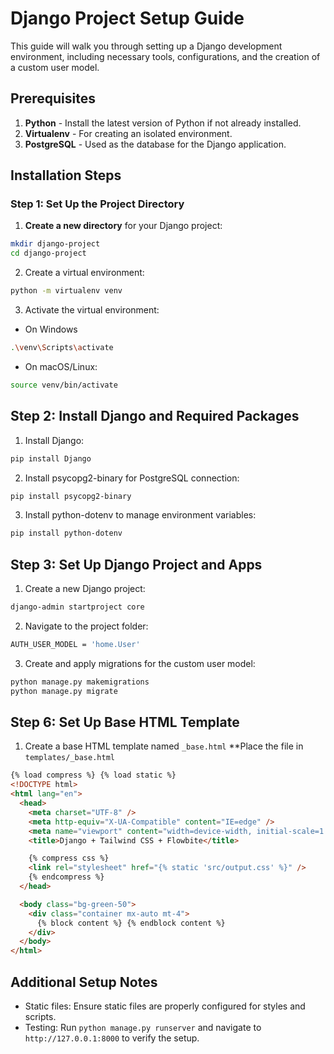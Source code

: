 # Django Project Setup Guide

This guide will walk you through setting up a Django development environment, including necessary tools, configurations, and the creation of a custom user model.

## Prerequisites

1.  **Python** - Install the latest version of Python if not already installed.
2.  **Virtualenv** - For creating an isolated environment.
3.  **PostgreSQL** - Used as the database for the Django application.

## Installation Steps

### Step 1: Set Up the Project Directory

1.  **Create a new directory** for your Django project:

```bash
mkdir django-project
cd django-project
```

2. Create a virtual environment:

```bash
python -m virtualenv venv
```

3. Activate the virtual environment:

- On Windows

```bash
.\venv\Scripts\activate
```

- On macOS/Linux:

```bash
source venv/bin/activate
```

## Step 2: Install Django and Required Packages

1. Install Django:

```bash
pip install Django
```

2. Install psycopg2-binary for PostgreSQL connection:

```bash
pip install psycopg2-binary
```

3. Install python-dotenv to manage environment variables:

```bash
pip install python-dotenv
```

## Step 3: Set Up Django Project and Apps

1. Create a new Django project:

```bash
django-admin startproject core
```

2. Navigate to the project folder:

```bash
AUTH_USER_MODEL = 'home.User'
```

3. Create and apply migrations for the custom user model:

```bash
python manage.py makemigrations
python manage.py migrate
```

## Step 6: Set Up Base HTML Template

1. Create a base HTML template named `_base.html`
   \*\*Place the file in `templates/_base.html`

```html
{% load compress %} {% load static %}
<!DOCTYPE html>
<html lang="en">
  <head>
    <meta charset="UTF-8" />
    <meta http-equiv="X-UA-Compatible" content="IE=edge" />
    <meta name="viewport" content="width=device-width, initial-scale=1.0" />
    <title>Django + Tailwind CSS + Flowbite</title>

    {% compress css %}
    <link rel="stylesheet" href="{% static 'src/output.css' %}" />
    {% endcompress %}
  </head>

  <body class="bg-green-50">
    <div class="container mx-auto mt-4">
      {% block content %} {% endblock content %}
    </div>
  </body>
</html>
```

## Additional Setup Notes

- Static files: Ensure static files are properly configured for styles and scripts.
- Testing: Run `python manage.py runserver` and navigate to `http://127.0.0.1:8000` to verify the setup.

